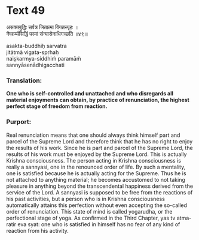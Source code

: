 # Text 49

असक्तबुद्धिः सर्वत्र जितात्मा विगतस्पृहः ।  
नैष्कर्म्यसिद्धिं परमां संन्यासेनाधिगच्छति ॥४९॥

asakta-buddhiḥ sarvatra  
jitātmā vigata-spṛhaḥ  
naiṣkarmya-siddhiḿ paramāḿ  
sannyāsenādhigacchati



### Translation:

**One who is self-controlled and unattached and who disregards all material enjoyments can obtain, by practice of renunciation, the highest perfect stage of freedom from reaction.**

### Purport:

Real renunciation means that one should always think himself part and parcel of the Supreme Lord and therefore think that he has no right to enjoy the results of his work. Since he is part and parcel of the Supreme Lord, the results of his work must be enjoyed by the Supreme Lord. This is actually Krishna consciousness. The person acting in Krishna consciousness is really a sannyasi, one in the renounced order of life. By such a mentality, one is satisfied because he is actually acting for the Supreme. Thus he is not attached to anything material; he becomes accustomed to not taking pleasure in anything beyond the transcendental happiness derived from the service of the Lord. A sannyasi is supposed to be free from the reactions of his past activities, but a person who is in Krishna consciousness automatically attains this perfection without even accepting the so-called order of renunciation. This state of mind is called yogarudha, or the perfectional stage of yoga. As confirmed in the Third Chapter, yas tv atma-ratir eva syat: one who is satisfied in himself has no fear of any kind of reaction from his activity.